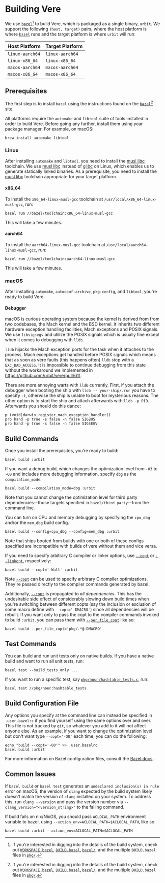 # Building Vere

We use [`bazel`][bazel][^1] to build Vere, which is packaged as a single binary,
`urbit`. We support the following `(host, target)` pairs, where the host platform
is where [`bazel`][bazel] runs and the target platform is where `urbit` will
run:

| Host Platform  | Target Platform |
|----------------|-----------------|
| `linux-aarch64`| `linux-aarch64` |
| `linux-x86_64` | `linux-x86_64`  |
| `macos-aarch64`| `macos-aarch64` |
| `macos-x86_64` | `macos-x86_64`  |

## Prerequisites

The first step is to install `bazel` using the instructions found on the [`bazel`][bazel-install][^1] site.

All platforms require the `automake` and `libtool` suite of tools installed in
order to build Vere. Before going any further, install them using your package
manager. For example, on macOS:

```console
brew install automake libtool
```

### Linux

After installing `automake` and `libtool`, you need to install the [musl libc] toolchain.  We use [musl libc][musl libc] instead of [glibc][glibc] on Linux, which enables us to generate statically linked binaries. As a prerequisite, you need to install the [musl libc][musl libc] toolchain appropriate for your target platform.

#### x86_64

To install the `x86_64-linux-musl-gcc` toolchain at
`/usr/local/x86_64-linux-musl-gcc`, run:
```console
bazel run //bazel/toolchain:x86_64-linux-musl-gcc
```

This will take a few minutes.

#### aarch64

To install the `aarch64-linux-musl-gcc` toolchain at
`/usr/local/aarch64-linux-musl-gcc`, run:
```console
bazel run //bazel/toolchain:aarch64-linux-musl-gcc
```

This will take a few minutes.

### macOS

After installing `automake`, `autoconf-archive`, `pkg-config`, and `libtool`, you're ready to build Vere.

#### Debugger

macOS is curious operating system because the kernel is derived from from two codebases, the Mach kernel and the BSD kernel. It inherits two different hardware exception handling facilities, Mach exceptions and POSIX signals. We use `libsigsegv` and utilize the POSIX signals which is usually fine except when it comes to debugging with `lldb`.

`lldb` hijacks the Mach exception ports for the task when it attaches to the process. Mach exceptions get handled before POSIX signals which means that as soon as vere faults (this happens often) `lldb` stop with a `EXC_BAD_ACCESS`. It is impossible to continue debugging from this state without the workaround we implemented in https://github.com/urbit/vere/pull/611.

There are more annoying warts with `lldb` currently. First, if you attach the debugger when booting the ship with `lldb -- your-ship/.run` you have to specify `-t`, otherwise the ship is unable to boot for mysterious reasons. The other option is to start the ship and attach afterwards with `lldb -p PID`. Afterwards you should do this dance:

```
p (void)darwin_register_mach_exception_handler()
pro hand -p true -s false -n false SIGBUS
pro hand -p true -s false -n false SIGSEGV
```

## Build Commands

Once you install the prerequisites, you're ready to build:
```console
bazel build :urbit
```

If you want a debug build, which changes the optimization level from `-O3` to
`-O0` and includes more debugging information, specify `dbg` as the
`compilation_mode`:
```console
bazel build --compilation_mode=dbg :urbit
```
Note that you cannot change the optimization level for third party
dependencies--those targets specified in `bazel/third_party`--from the command
line.

You can turn on CPU and memory debugging by specifying the `cpu_dbg` and/or the
`mem_dbg` build config.
```console
bazel build --config=cpu_dbg --config=mem_dbg :urbit
```

Note that ships booted from builds with one or both of these configs specified
are incompatible with builds of vere without them and vice versa.

If you need to specify arbitrary C compiler or linker options, use
[`--copt`][copt] or [`--linkopt`][linkopt], respectively:
```console
bazel build --copt='-Wall' :urbit
```

Note [`--copt`][copt] can be used to specify arbitrary C compiler
optimizations. They're passed directly to the compiler commands generated by
bazel.

Additionally, [`--copt`][copt] is propagated to _all dependencies_. This has the
undesirable side effect of considerably slowing down build times when you're
switching between different copts (say the inclusion or exclusion of some macro
define with `--copt='-DMACRO'`) since all dependencies will be rebuilt. If you
want only to pass the copt to the compiler commands invoked to build `:urbit`,
you can pass them with [`--per_file_copt`][per_file_copt] like so:

```console
bazel build --per_file_copt='pkg/.*@-DMACRO'
```

## Test Commands

You can build and run unit tests only on native builds. If you have a native
build and want to run all unit tests, run:
```console
bazel test --build_tests_only ...
```

If you want to run a specific test, say
[`pkg/noun/hashtable_tests.c`](pkg/noun/hashtable_tests.c), run:
```console
bazel test //pkg/noun:hashtable_tests
```

## Build Configuration File

Any options you specify at the command line can instead be specified in
`.user.bazelrc` if you find yourself using the same options over and over. This
file is not tracked by `git`, so whatever you add to it will not affect anyone
else. As an example, if you want to change the optimization level but don't want
type `--copt='-O0'` each time, you can do the following:
```console
echo "build --copt='-O0'" >> .user.bazelrc
bazel build :urbit
```

For more information on Bazel configuration files, consult the
[Bazel docs][bazel-config].

## Common Issues

If `bazel build` or `bazel test` generates an `undeclared inclusion(s) in rule`
error on macOS, the version of `clang` expected by the build system likely
doesn't match the version of `clang` installed on your system. To address this,
run `clang --version` and pass the version number via
`--clang_version="<version_string>"` to the failing command.

If build fails on nix/NixOS, you should pass `ACLOCAL_PATH` environment
variable to bazel, using `--action_env=ACLOCAL_PATH=$ACLOCAL_PATH`, like so:

```
bazel build :urbit --action_env=ACLOCAL_PATH=$ACLOCAL_PATH
```

[^1]: If you're interested in digging into the details of the build system,
      check out [`WORKSPACE.bazel`](WORKSPACE.bazel),
      [`BUILD.bazel`](BUILD.bazel), [`bazel/`](bazel), and the multiple
      `BUILD.bazel` files in [`pkg/`](pkg).

[bazel]: https://bazel.build
[bazel-config]: https://bazel.build/run/bazelrc
[bazel-install]: https://bazel.build/install
[copt]: https://bazel.build/docs/user-manual#copt
[per_file_copt]: https://bazel.build/docs/user-manual#per-file-copt
[glibc]: https://www.gnu.org/software/libc
[linkopt]: https://bazel.build/docs/user-manual#linkopt
[musl libc]: https://musl.libc.org
